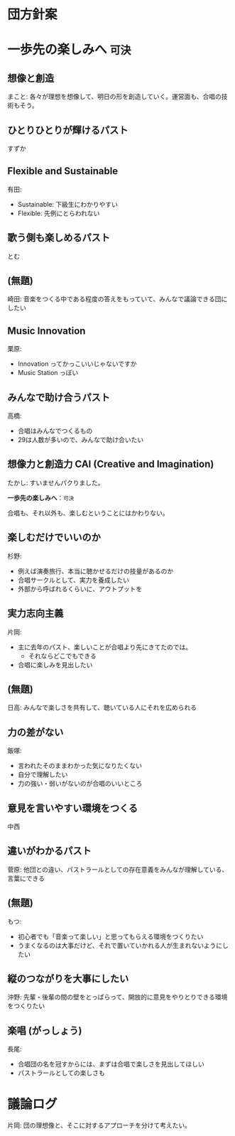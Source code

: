 # 団方針案

# **一歩先の楽しみへ** `可決`

## 想像と創造

まこと: 各々が理想を想像して、明日の形を創造していく。運営面も、合唱の技術もそう。

## ひとりひとりが輝けるパスト

すずか

## Flexible and Sustainable

有田:
+ Sustainable: 下級生にわかりやすい
+ Flexible: 先例にとらわれない

## 歌う側も楽しめるパスト

とむ

## (無題)

崎田: 音楽をつくる中である程度の答えをもっていて、みんなで議論できる団にしたい

## Music Innovation

栗原:
+ Innovation ってかっこいいじゃないですか
+ Music Station っぽい

## みんなで助け合うパスト

高橋:
+ 合唱はみんなでつくるもの
+ 29は人数が多いので、みんなで助け合いたい

## 想像力と創造力 CAI (Creative and Imagination)

たかし: すいませんパクりました。

**一歩先の楽しみへ**：`可決`

合唱も、それ以外も、楽しむということにはかわりない。

## 楽しむだけでいいのか

杉野:
+ 例えば演奏旅行、本当に聴かせるだけの技量があるのか
+ 合唱サークルとして、実力を養成したい
+ 外部から呼ばれるくらいに、アウトプットを

## 実力志向主義

片岡:
+ 主に去年のパスト、楽しいことが合唱より先にきてたのでは。
    + それならどこでもできる
+ 合唱に楽しみを見出したい

## (無題)

日高: みんなで楽しさを共有して、聴いている人にそれを広められる

## 力の差がない

飯塚:
+ 言われたそのままわかった気になりたくない
+ 自分で理解したい
+ 力の強い・弱いがないのが合唱のいいところ

## 意見を言いやすい環境をつくる

中西

## 違いがわかるパスト

菅原: 他団との違い、パストラールとしての存在意義をみんなが理解している、言葉にできる

## (無題)

もつ:
+ 初心者でも「音楽って楽しい」と思ってもらえる環境をつくりたい
+ うまくなるのは大事だけど、それで置いていかれる人が生まれないようにしたい

## 縦のつながりを大事にしたい

沖野: 先輩・後輩の間の壁をとっぱらって、開放的に意見をやりとりできる環境をつくりたい

## 楽唱 (がっしょう)

長尾:
+ 合唱団の名を冠すからには、まずは合唱で楽しさを見出してほしい
+ パストラールとしての楽しさも

# 議論ログ

片岡: 団の理想像と、そこに対するアプローチを分けて考えたい。
